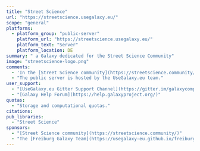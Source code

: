 ```yaml
---
title: "Street Science"
url: "https://streetscience.usegalaxy.eu/"
scope: "general"
platforms:
  - platform_group: "public-server"
    platform_url: "https://streetscience.usegalaxy.eu/"
    platform_text: "Server"
    platform_location: DE
summary: " a Galaxy dedicated for the Street Science Community"
image: "streetscience-logo.png"
comments:
  - 'In the [Street Science community](https://streetscience.community/), we want to make science tangible & accessible by bringing it to the “street” via open science workshops.'
  - "The public server is hosted by the UseGalaxy.eu team."
user_support:
  - "[UseGalaxy.eu Gitter Support Channel](https://gitter.im/galaxycomputationalchemistry/Lobby)"
  - "[Galaxy Help Forum](https://help.galaxyproject.org/)"
quotas:
  - "Storage and computational quotas."
citations:
pub_libraries:
  - "Street Science"
sponsors:
  - "[Street Science community](https://streetscience.community/)"
  - "The [Freiburg Galaxy Team](https://usegalaxy-eu.github.io/freiburg/) but also collectively by groups and individuals from across Europe"
---
```

